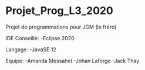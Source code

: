 # Projet_Prog_L3_2020
Projet de programmations pour JGM (le fréro)

IDE Conseillé:
-Eclipse 2020

Langage:
-JavaSE 12

Equipe:
-Amanda Messahel
-Johan Laforge
-Jack Thay
